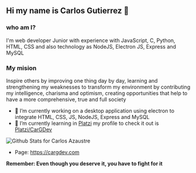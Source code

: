 ## Hi my name is Carlos Gutierrez 👋

### who am I?
I'm web developer Junior with experience with JavaScript, C, Python, HTML, CSS and also technology as NodeJS, Electron JS, Express and MySQL

### My mision
Inspire others by improving one thing day by day, learning and strengthening my weaknesses to transform my environment by contributing my intelligence, charisma and optimism, creating opportunities that help to have a more comprehensive, true and full society

- 🔭 I’m currently working on a desktop application using electron to integrate HTML, CSS, JS, NodeJS, Express and MySQL
- 🌱 I’m currently learning in [Platzi](https://platzi.com/) my profile to check it out is [Platzi/CarGDev](https://platzi.com/@CarGDev/)

![Github Stats for Carlos Azaustre](https://github-readme-stats.vercel.app/api?username=CarGDev&show_icons=true&hide_border=true&title_color=B6e443&icon_color=46c7e7&bg_color=0B0B2A&text_color=C2C1CE)

* Page: https://cargdev.com

**Remember: Even though you deserve it, you have to fight for it**

<!--
**CarGDev/CarGDev** is a ✨ _special_ ✨ repository because its `README.md` (this file) appears on your GitHub profile.

Here are some ideas to get you started:

- 🔭 I’m currently working on ...
- 🌱 I’m currently learning ...
- 👯 I’m looking to collaborate on ...
- 🤔 I’m looking for help with ...
- 💬 Ask me about ...
- 📫 How to reach me: ...
- 😄 Pronouns: ...
- ⚡ Fun fact: ...
-->
